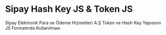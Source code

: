 # Sipay Hash Key JS & Token JS

 Sipay Elektronik Para ve Ödeme Hizmetleri A.Ş Token ve Hash Key Yapısının JS Formatında Kullanılması
